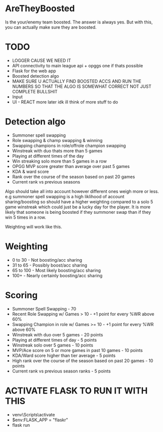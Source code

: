 # AreTheyBoosted 
Is the your/enemy team boosted. The answer is always yes. But with this, you can actually make sure they are boosted.

# TODO
* LOGGER CAUSE WE NEED IT
* API connectivity to main league api + opggs one if thats possible
* Flask for the web app
* Boosted detection algo
* MAKE SURE U ACTUALLY FIND BOOSTED ACCS AND RUN THE NUMBERS SO THAT THE ALGO IS SOMEWHAT CORRECT NOT JUST COMPLETE BULLSHIT
* Input
* UI - REACT
more later idk ill think of more stuff to do

# Detection algo
* Summoner spell swapping
* Role swapping & champ swapping & winning
* Swapping champions in role/offrole champion swapping
* Winstreak with duo thats more than 5 games
* Playing at different times of the day
* Win streaking solo more than 5 games in a row
* OPGG MVP score greater than average over past 5 games
* KDA & ward score
* Rank over the course of the season based on past 20 games
* Current rank vs previous seasons

Algo should take all into account however different ones weigh more or less. e.g summoner spell swapping is a high liklihood of account sharing/boosting so should have a higher weighting compared to a solo 5 game winstreak which could just be a lucky day for the player. It is more likely that someone is being boosted if they summoner swap than if they win 5 times in a row. 

Weighting will work like this. 
# Weighting
* 0 to 30 - Not boosting/acc sharing
* 31 to 65 - Possibly boost/acc sharing
* 65 to 100 - Most likely boosting/acc sharing
* 100+ - Nearly certainly boosting/acc sharing

# Scoring
* Summoner Spell Swapping - 70
* Recent Role Swapping w/ Games > 10 - +1 point for every %WR above 60%
* Swapping Champion in role w/ Games >= 10 - +1 point for every %WR above 60%
* Winstreak with duo over 5 games - 20 points
* Playing at different times of day - 5 points
* Winstreak solo over 5 games - 10 points
* MVP/Ace score on 5 or more games in past 10 games - 10 points
* KDA/Ward score higher than tier average - 5 points
* High rank over the course of the season based on past 20 games - 10 points
* Current rank vs previous season ranks - 5 points

# ACTIVATE FLASK TO RUN IT WITH THIS
* venv\Scripts\activate
* $env:FLASK_APP = "flaskr"
* flask run